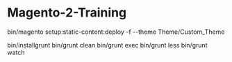 # Magento-2-Training
<!-- complite less -->
bin/magento setup:static-content:deploy -f --theme Theme/Custom_Theme

<!-- grunt -->
bin/installgrunt
bin/grunt clean
bin/grunt exec
bin/grunt less
bin/grunt watch